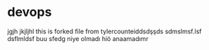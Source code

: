 # devops
jgjh
jkjljhl
this is forked file from tylercounteiddsdşşds
sdmslmsf.lsf
dsflmldsf
buu sfedg niye olmadı hiö anaamadımr

